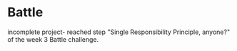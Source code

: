 # Battle
incomplete project- reached step "Single Responsibility Principle, anyone?" of the week 3 Battle challenge.
